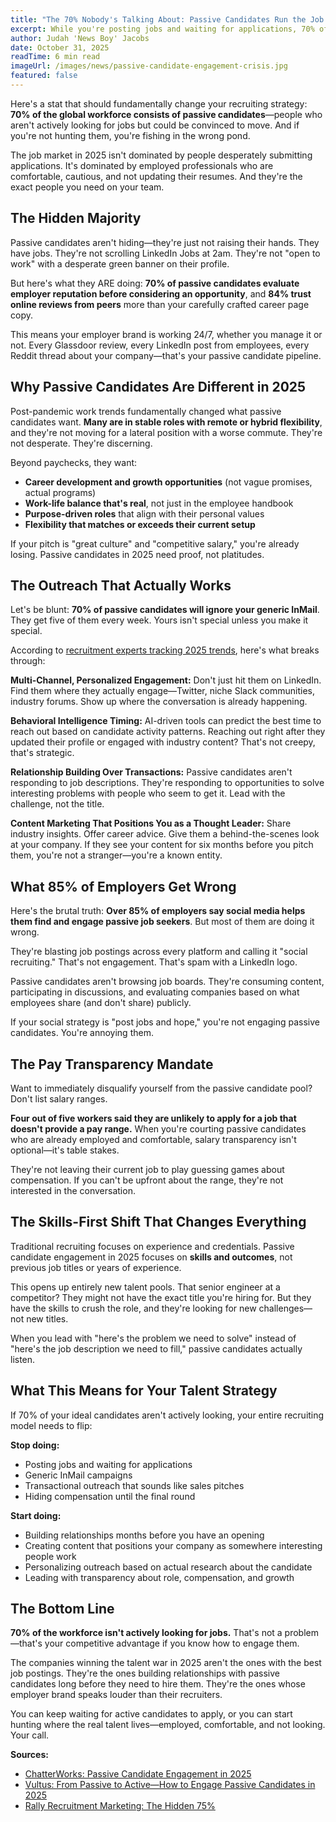 ```yaml
---
title: "The 70% Nobody's Talking About: Passive Candidates Run the Job Market Now"
excerpt: While you're posting jobs and waiting for applications, 70% of the workforce isn't even looking—and they're exactly who you need to hire.
author: Judah 'News Boy' Jacobs
date: October 31, 2025
readTime: 6 min read
imageUrl: /images/news/passive-candidate-engagement-crisis.jpg
featured: false
---
```


Here's a stat that should fundamentally change your recruiting strategy: **70% of the global workforce consists of passive candidates**—people who aren't actively looking for jobs but could be convinced to move. And if you're not hunting them, you're fishing in the wrong pond.

The job market in 2025 isn't dominated by people desperately submitting applications. It's dominated by employed professionals who are comfortable, cautious, and not updating their resumes. And they're the exact people you need on your team.

## The Hidden Majority

Passive candidates aren't hiding—they're just not raising their hands. They have jobs. They're not scrolling LinkedIn Jobs at 2am. They're not "open to work" with a desperate green banner on their profile.

But here's what they ARE doing: **70% of passive candidates evaluate employer reputation before considering an opportunity**, and **84% trust online reviews from peers** more than your carefully crafted career page copy.

This means your employer brand is working 24/7, whether you manage it or not. Every Glassdoor review, every LinkedIn post from employees, every Reddit thread about your company—that's your passive candidate pipeline.

## Why Passive Candidates Are Different in 2025

Post-pandemic work trends fundamentally changed what passive candidates want. **Many are in stable roles with remote or hybrid flexibility**, and they're not moving for a lateral position with a worse commute. They're not desperate. They're discerning.

Beyond paychecks, they want:
- **Career development and growth opportunities** (not vague promises, actual programs)
- **Work-life balance that's real**, not just in the employee handbook
- **Purpose-driven roles** that align with their personal values
- **Flexibility that matches or exceeds their current setup**

If your pitch is "great culture" and "competitive salary," you're already losing. Passive candidates in 2025 need proof, not platitudes.

## The Outreach That Actually Works

Let's be blunt: **70% of passive candidates will ignore your generic InMail**. They get five of them every week. Yours isn't special unless you make it special.

According to [recruitment experts tracking 2025 trends](https://chatterworks.com/blog/passive-candidate-engagement-2025), here's what breaks through:

**Multi-Channel, Personalized Engagement:**
Don't just hit them on LinkedIn. Find them where they actually engage—Twitter, niche Slack communities, industry forums. Show up where the conversation is already happening.

**Behavioral Intelligence Timing:**
AI-driven tools can predict the best time to reach out based on candidate activity patterns. Reaching out right after they updated their profile or engaged with industry content? That's not creepy, that's strategic.

**Relationship Building Over Transactions:**
Passive candidates aren't responding to job descriptions. They're responding to opportunities to solve interesting problems with people who seem to get it. Lead with the challenge, not the title.

**Content Marketing That Positions You as a Thought Leader:**
Share industry insights. Offer career advice. Give them a behind-the-scenes look at your company. If they see your content for six months before you pitch them, you're not a stranger—you're a known entity.

## What 85% of Employers Get Wrong

Here's the brutal truth: **Over 85% of employers say social media helps them find and engage passive job seekers**. But most of them are doing it wrong.

They're blasting job postings across every platform and calling it "social recruiting." That's not engagement. That's spam with a LinkedIn logo.

Passive candidates aren't browsing job boards. They're consuming content, participating in discussions, and evaluating companies based on what employees share (and don't share) publicly.

If your social strategy is "post jobs and hope," you're not engaging passive candidates. You're annoying them.

## The Pay Transparency Mandate

Want to immediately disqualify yourself from the passive candidate pool? Don't list salary ranges.

**Four out of five workers said they are unlikely to apply for a job that doesn't provide a pay range.** When you're courting passive candidates who are already employed and comfortable, salary transparency isn't optional—it's table stakes.

They're not leaving their current job to play guessing games about compensation. If you can't be upfront about the range, they're not interested in the conversation.

## The Skills-First Shift That Changes Everything

Traditional recruiting focuses on experience and credentials. Passive candidate engagement in 2025 focuses on **skills and outcomes**, not previous job titles or years of experience.

This opens up entirely new talent pools. That senior engineer at a competitor? They might not have the exact title you're hiring for. But they have the skills to crush the role, and they're looking for new challenges—not new titles.

When you lead with "here's the problem we need to solve" instead of "here's the job description we need to fill," passive candidates actually listen.

## What This Means for Your Talent Strategy

If 70% of your ideal candidates aren't actively looking, your entire recruiting model needs to flip:

**Stop doing:**
- Posting jobs and waiting for applications
- Generic InMail campaigns
- Transactional outreach that sounds like sales pitches
- Hiding compensation until the final round

**Start doing:**
- Building relationships months before you have an opening
- Creating content that positions your company as somewhere interesting people work
- Personalizing outreach based on actual research about the candidate
- Leading with transparency about role, compensation, and growth

## The Bottom Line

**70% of the workforce isn't actively looking for jobs.** That's not a problem—that's your competitive advantage if you know how to engage them.

The companies winning the talent war in 2025 aren't the ones with the best job postings. They're the ones building relationships with passive candidates long before they need to hire them. They're the ones whose employer brand speaks louder than their recruiters.

You can keep waiting for active candidates to apply, or you can start hunting where the real talent lives—employed, comfortable, and not looking. Your call.

**Sources:**
- [ChatterWorks: Passive Candidate Engagement in 2025](https://chatterworks.com/blog/passive-candidate-engagement-2025)
- [Vultus: From Passive to Active—How to Engage Passive Candidates in 2025](https://www.vultus.com/from-passive-to-active-how-to-engage-passive-candidates-in-2025/)
- [Rally Recruitment Marketing: The Hidden 75%](https://rallyrecruitmentmarketing.com/2025/04/hidden-75-percent-recruit-the-passive-talent-majority/)
